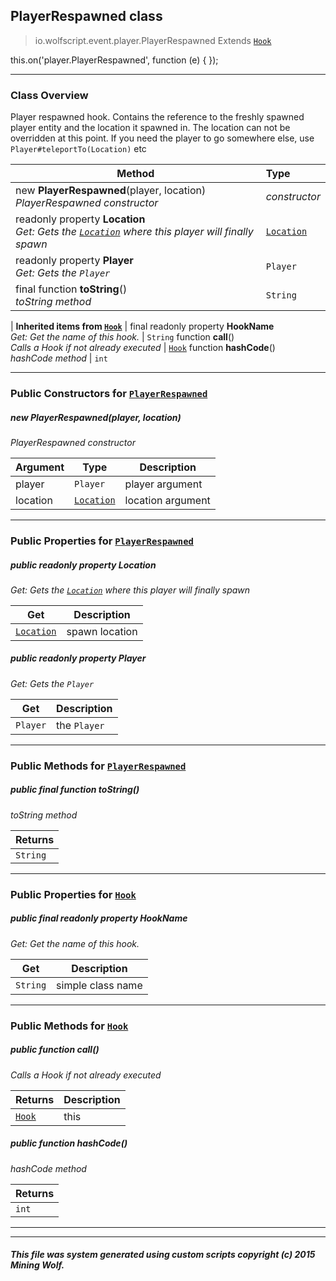 ## PlayerRespawned __class__

>io.wolfscript.event.player.PlayerRespawned
>Extends [`Hook`](../../hook/Hook.md)

this.on('player.PlayerRespawned', function (e) { });

---

### Class Overview

Player respawned hook. Contains the reference to the freshly spawned player entity and the location it spawned in. The location can not be overridden at this point. If you need the player to go somewhere else, use `Player#teleportTo(Location)` etc

Method | Type   
--- | :--- 
new __PlayerRespawned__(player, location) <br> _PlayerRespawned constructor_ | _constructor_
 readonly property __Location__ <br> _Get: Gets the [`Location`](../../api/world/position/Location.md) where this player will finally spawn_ | [`Location`](../../api/world/position/Location.md)
 readonly property __Player__ <br> _Get: Gets the `Player`_ | `Player`
final function __toString__() <br> _toString method_ | `String`
 |
__Inherited items from [`Hook`](../../hook/Hook.md)__ |
final readonly property __HookName__ <br> _Get: Get the name of this hook._ | `String`
 function __call__() <br> _Calls a Hook if not already executed_ | [`Hook`](../../hook/Hook.md)
 function __hashCode__() <br> _hashCode method_ | `int`





---

### Public Constructors for [`PlayerRespawned`](PlayerRespawned.md)

##### <a id='playerrespawned'></a>new __PlayerRespawned__(player, location) 

_PlayerRespawned constructor_

Argument | Type | Description  
--- | --- | --- 
player | `Player` | player argument
location | [`Location`](../../api/world/position/Location.md) | location argument

---

### Public Properties for [`PlayerRespawned`](PlayerRespawned.md)

##### <a id='location'></a>public  readonly property __Location__

_Get: Gets the [`Location`](../../api/world/position/Location.md) where this player will finally spawn_

Get | Description
--- | --- 
[`Location`](../../api/world/position/Location.md) | spawn location



##### <a id='player'></a>public  readonly property __Player__

_Get: Gets the `Player`_

Get | Description
--- | --- 
`Player` | the `Player`



---

### Public Methods for [`PlayerRespawned`](PlayerRespawned.md)

##### <a id='tostring'></a>public final function __toString__()

_toString method_

Returns | 
--- | 
`String` |


---

### Public Properties for [`Hook`](../../hook/Hook.md)

##### <a id='hookname'></a>public final readonly property __HookName__

_Get: Get the name of this hook._

Get | Description
--- | --- 
`String` | simple class name



---

### Public Methods for [`Hook`](../../hook/Hook.md)

##### <a id='call'></a>public  function __call__()

_Calls a Hook if not already executed_

Returns | Description
--- | --- 
[`Hook`](../../hook/Hook.md) | this


##### <a id='hashcode'></a>public  function __hashCode__()

_hashCode method_

Returns | 
--- | 
`int` |


---


---


##### This file was system generated using custom scripts copyright (c) 2015 Mining Wolf.
	

